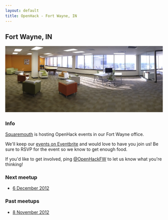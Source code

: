 ```yaml
---
layout: default
title: OpenHack - Fort Wayne, IN
---
```


## Fort Wayne, IN

![Squaremouth Office](/fortwayne/sqm_office.png)

### Info

[Squaremouth](http://www.squaremouth.com) is hosting OpenHack events in
our Fort Wayne office.

We'll keep our [events on Eventbrite](http://openhackfw.eventbrite.com)
and would love to have you join us! Be sure to RSVP for the event so we
know to get enough food.

If you'd like to get involved, ping
[@OpenHackFW](http://twitter.com/OpenHackFW) to let us know what
you're thinking!

### Next meetup

* [6 December 2012](http://openhackfw.eventbrite.com/)

### Past meetups

* [8 November 2012](http://openhackfw-nov12.eventbrite.com/)
